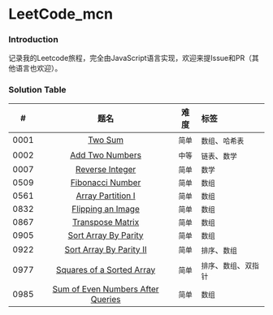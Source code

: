 # LeetCode_mcn

### Introduction

记录我的Leetcode旅程，完全由JavaScript语言实现，欢迎来提Issue和PR（其他语言也欢迎）。

### Solution Table

|  #   |                             题名                             |  难度  | 标签                     |
| :--: | :----------------------------------------------------------: | :----: | :----------------------- |
| 0001 | [Two Sum](https://github.com/Mcnwork2018/LeetCode_mcn/tree/master/solution/0001.%20Two%20Sum) | `简单` | `数组`、`哈希表`         |
| 0002 | [Add Two Numbers](https://github.com/Mcnwork2018/LeetCode_mcn/tree/master/solution/0002.%20Add%20Two%20Numbers) | `中等` | `链表`、`数学`           |
| 0007 | [Reverse Integer](https://github.com/Mcnwork2018/LeetCode_mcn/tree/master/solution/0007.%20Reverse%20Integer) | `简单` | `数学`                   |
| 0509 | [Fibonacci Number](https://github.com/Mcnwork2018/LeetCode_mcn/tree/master/solution/0509.%20Fibonacci%20Number) | `简单` | `数组`                   |
| 0561 | [Array Partition I](https://github.com/Mcnwork2018/LeetCode_mcn/tree/master/solution/0561.%20Array%20Partition%20I) | `简单` | `数组`                   |
| 0832 | [Flipping an Image](https://github.com/Mcnwork2018/LeetCode_mcn/tree/master/solution/0832.%20Flipping%20an%20Image) | `简单` | `数组`                   |
| 0867 | [Transpose Matrix](https://github.com/Mcnwork2018/LeetCode_mcn/tree/master/solution/0867.%20Transpose%20Matrix) | `简单` | `数组`                   |
| 0905 | [Sort Array By Parity](https://github.com/Mcnwork2018/LeetCode_mcn/tree/master/solution/0905.%20Sort%20Array%20By%20Parity) | `简单` | `数组`                   |
| 0922 | [Sort Array By Parity II](https://github.com/Mcnwork2018/LeetCode_mcn/tree/master/solution/0922.%20Sort%20Array%20By%20Parity%20II) | `简单` | `排序`、`数组`           |
| 0977 | [Squares of a Sorted Array](https://github.com/Mcnwork2018/LeetCode_mcn/tree/master/solution/0977.%20Squares%20of%20a%20Sorted%20Array) | `简单` | `排序`、`数组`、`双指针` |
| 0985 | [Sum of Even Numbers After Queries](https://github.com/Mcnwork2018/LeetCode_mcn/tree/master/solution/0985.%20Sum%20of%20Even%20Numbers%20After%20Queries) | `简单` | `数组`                   |





